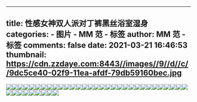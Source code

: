 
---
title: 性感女神双人派对丁裤黑丝浴室湿身
categories: 
    - 图片
    - MM 范 - 标签
author: MM 范 - 标签
comments: false
date: 2021-03-21 16:46:53
thumbnail: https://cdn.zzdaye.com:8443//images//9//d//c//9dc5ce40-02f9-11ea-afdf-79db59160bec.jpg
---

<div>   
<img src="https://cdn.zzdaye.com:8443//images//9//d//c//9dc5ce40-02f9-11ea-afdf-79db59160bec.jpg" referrerpolicy="no-referrer"><img src="https://cdn.zzdaye.com:8443//images//9//d//c//9dc64371-02f9-11ea-afdf-79db59160bec.jpg" referrerpolicy="no-referrer"><img src="https://cdn.zzdaye.com:8443//images//9//d//c//9dc5f552-02f9-11ea-afdf-79db59160bec.jpg" referrerpolicy="no-referrer"><img src="https://cdn.zzdaye.com:8443//images//9//d//c//9dc58022-02f9-11ea-afdf-79db59160bec.jpg" referrerpolicy="no-referrer"><img src="https://cdn.zzdaye.com:8443//images//9//d//c//9dc61c61-02f9-11ea-afdf-79db59160bec.jpg" referrerpolicy="no-referrer"><img src="https://cdn.zzdaye.com:8443//images//9//d//c//9dc5f551-02f9-11ea-afdf-79db59160bec.jpg" referrerpolicy="no-referrer"><img src="https://cdn.zzdaye.com:8443//images//9//d//c//9dc58021-02f9-11ea-afdf-79db59160bec.jpg" referrerpolicy="no-referrer"><img src="https://cdn.zzdaye.com:8443//images//9//d//c//9dc58020-02f9-11ea-afdf-79db59160bec.jpg" referrerpolicy="no-referrer"><img src="https://cdn.zzdaye.com:8443//images//9//d//c//9dc5a730-02f9-11ea-afdf-79db59160bec.jpg" referrerpolicy="no-referrer"><img src="https://cdn.zzdaye.com:8443//images//9//d//c//9dc55912-02f9-11ea-afdf-79db59160bec.jpg" referrerpolicy="no-referrer"><img src="https://cdn.zzdaye.com:8443//images//9//d//c//9dc5ce41-02f9-11ea-afdf-79db59160bec.jpg" referrerpolicy="no-referrer"><img src="https://cdn.zzdaye.com:8443//images//9//d//c//9dc61c60-02f9-11ea-afdf-79db59160bec.jpg" referrerpolicy="no-referrer"><img src="https://cdn.zzdaye.com:8443//images//9//d//c//9dc55910-02f9-11ea-afdf-79db59160bec.jpg" referrerpolicy="no-referrer"><img src="https://cdn.zzdaye.com:8443//images//9//d//c//9dc64370-02f9-11ea-afdf-79db59160bec.jpg" referrerpolicy="no-referrer"><img src="https://cdn.zzdaye.com:8443//images//9//d//c//9dc58023-02f9-11ea-afdf-79db59160bec.jpg" referrerpolicy="no-referrer"><img src="https://cdn.zzdaye.com:8443//images//9//d//c//9dc61c62-02f9-11ea-afdf-79db59160bec.jpg" referrerpolicy="no-referrer"><img src="https://cdn.zzdaye.com:8443//images//9//d//c//9dc5f550-02f9-11ea-afdf-79db59160bec.jpg" referrerpolicy="no-referrer"><img src="https://cdn.zzdaye.com:8443//images//9//d//c//9dc5f553-02f9-11ea-afdf-79db59160bec.jpg" referrerpolicy="no-referrer"><img src="https://cdn.zzdaye.com:8443//images//9//d//c//9dc55911-02f9-11ea-afdf-79db59160bec.jpg" referrerpolicy="no-referrer"><img src="https://cdn.zzdaye.com:8443//images//9//d//c//9dc53203-02f9-11ea-afdf-79db59160bec.jpg" referrerpolicy="no-referrer"><img src="https://cdn.zzdaye.com:8443//images//9//d//c//9dc53201-02f9-11ea-afdf-79db59160bec.jpg" referrerpolicy="no-referrer"><img src="https://cdn.zzdaye.com:8443//images//9//d//c//9dc50af1-02f9-11ea-afdf-79db59160bec.jpg" referrerpolicy="no-referrer"><img src="https://cdn.zzdaye.com:8443//images//9//d//c//9dc53202-02f9-11ea-afdf-79db59160bec.jpg" referrerpolicy="no-referrer"><img src="https://cdn.zzdaye.com:8443//images//9//d//c//9dc495c1-02f9-11ea-afdf-79db59160bec.jpg" referrerpolicy="no-referrer"><img src="https://cdn.zzdaye.com:8443//images//9//d//c//9dc46eb0-02f9-11ea-afdf-79db59160bec.jpg" referrerpolicy="no-referrer"><img src="https://cdn.zzdaye.com:8443//images//9//d//c//9dc46eb3-02f9-11ea-afdf-79db59160bec.jpg" referrerpolicy="no-referrer"><img src="https://cdn.zzdaye.com:8443//images//9//d//c//9dc4e3e0-02f9-11ea-afdf-79db59160bec.jpg" referrerpolicy="no-referrer"><img src="https://cdn.zzdaye.com:8443//images//9//d//c//9dc50af2-02f9-11ea-afdf-79db59160bec.jpg" referrerpolicy="no-referrer"><img src="https://cdn.zzdaye.com:8443//images//9//d//c//9dc50af0-02f9-11ea-afdf-79db59160bec.jpg" referrerpolicy="no-referrer"><img src="https://cdn.zzdaye.com:8443//images//9//d//c//9dc42091-02f9-11ea-afdf-79db59160bec.jpg" referrerpolicy="no-referrer"><img src="https://cdn.zzdaye.com:8443//images//9//d//c//9dc3f980-02f9-11ea-afdf-79db59160bec.jpg" referrerpolicy="no-referrer"><img src="https://cdn.zzdaye.com:8443//images//9//d//c//9dc4bcd0-02f9-11ea-afdf-79db59160bec.jpg" referrerpolicy="no-referrer"><img src="https://cdn.zzdaye.com:8443//images//9//d//c//9dc495c2-02f9-11ea-afdf-79db59160bec.jpg" referrerpolicy="no-referrer"><img src="https://cdn.zzdaye.com:8443//images//9//d//c//9dc46eb1-02f9-11ea-afdf-79db59160bec.jpg" referrerpolicy="no-referrer"><img src="https://cdn.zzdaye.com:8443//images//9//d//c//9dc46eb2-02f9-11ea-afdf-79db59160bec.jpg" referrerpolicy="no-referrer"><img src="https://cdn.zzdaye.com:8443//images//9//d//c//9dc53200-02f9-11ea-afdf-79db59160bec.jpg" referrerpolicy="no-referrer"><img src="https://cdn.zzdaye.com:8443//images//9//d//c//9dc447a0-02f9-11ea-afdf-79db59160bec.jpg" referrerpolicy="no-referrer"><img src="https://cdn.zzdaye.com:8443//images//9//d//c//9dc495c0-02f9-11ea-afdf-79db59160bec.jpg" referrerpolicy="no-referrer"><img src="https://cdn.zzdaye.com:8443//images//9//d//c//9dc42092-02f9-11ea-afdf-79db59160bec.jpg" referrerpolicy="no-referrer"><img src="https://cdn.zzdaye.com:8443//images//9//d//c//9dc42090-02f9-11ea-afdf-79db59160bec.jpg" referrerpolicy="no-referrer">  
</div>
            